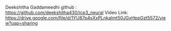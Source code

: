 Deekshitha Gaddameedhi
github : https://github.com/deekshitha430/icp3_neural
Video Link: https://drive.google.com/file/d/1YU87p4sXxPLnkaImt50JGxHppGzt5572/view?usp=sharing

